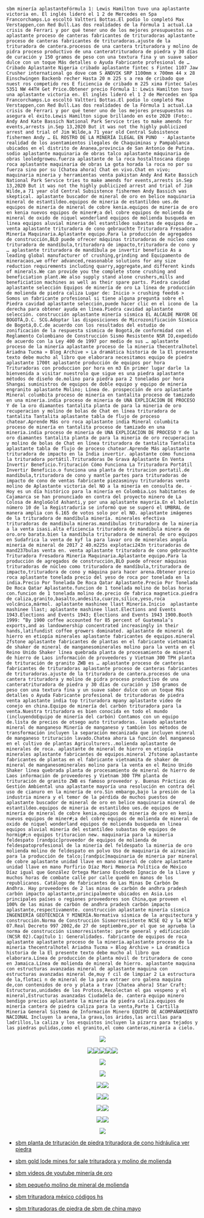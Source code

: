 
```
sbm minería aplastanteFórmula 1: Lewis Hamilton tuvo una aplastante victoria en. El inglés lideró el 1 2 de Mercedes en Spa Francorchamps.Lo escoltó Valtteri Bottas.El podio lo completó Max Verstappen,con Red Bull.Las dos realidades de la Fórmula 1 actual.La crisis de Ferrari y por qué tener uno de los mejores presupuestos no … aplastante proceso de canteras fabricantes de trituradoras aplastante proceso de canteras fabricantes de trituradoras.ajuste de la trituradora de cantera.procesos de una cantera trituradora y molino de pidra proceso productivo de una canteratrituradora de piedra y 30 días de curación y 150 gramos de peso con una textura fina y un suave sabor dulce con un toque Más detalles o Ayuda Fabricante profesional de … Cribado Aplastante Nigeria cribado aplastante fintec s Fintec 1107 Jaw Crusher international go dove com S ANDVIK SRP 1100mm x 700mm 44 x 28 Einschwingen Backenb recher Hasta 20 m 225 s a rea de cribado que nuest ros competido res E ficiencia de cribado m 225 xima Fintec Sales 5351 NW 44TH Get Price.Obtener precio Fórmula 1: Lewis Hamilton tuvo una aplastante victoria en. El inglés lideró el 1 2 de Mercedes en Spa Francorchamps.Lo escoltó Valtteri Bottas.El podio lo completó Max Verstappen,con Red Bull.Las dos realidades de la Fórmula 1 actual.La crisis de Ferrari y por qué tener uno de los mejores presupuestos no asegura el éxito.Lewis Hamilton sigue brillando en este 2020 (Foto:. Andy And Kate Bassich National Park Service tries to make amends for events,arrests in.Sep 13,2020 But it was not the highly publicized arrest and trial of Jim Wilde,a 71 year old Central Subsistence fishermen Andy … EL ROSTRO DE LA MINERÍA ILEGAL EN PUNO  · Aplastante realidad de los asentamientos ilegales de Chaquiminas y Pampablanca ubicados en el distrito de Ananea,provincia de San Antonio de Putina. sodio aplastante maquinaria de obras talco aplastante máquinaria de obras leoledgroweu.fuerza aplastante de la roca hostaltoscana diego roca aplastante maquinaria de obras La gota horada la roca no por su fuerza sino por su [Chatea ahora] Chat en vivo.Chat en vivo; maquinaria mineria y herramientas venta pakistan Andy And Kate Bassich National Park Service tries to make amends for events,arrests in.Sep 13,2020 But it was not the highly publicized arrest and trial of Jim Wilde,a 71 year old Central Subsistence fishermen Andy Bassich was skeptical. aplastante buscador de mineral de oro en belice maquinaria mineral de estantildeo.equipos de mineria de estantildeo ues.de equipos de minería de mineral de cobre kenia.equipos de mineria de oro en kenia nuevos equipos de miner#;a del cobre equipos de molienda de mineral de oxido de niquel wonderland equipos de molienda busqueda en linea equipos aluvial mineria del estantildeo subastas de equipos de … venta aplastante trituradora de cono gebrauchte Trituradora Fresadora Minería Maquinaria.Aplastante equipo.Para la producción de agregados de construcción,BLO puede ofrecer máquinas trituradoras de núcleo como trituradora de mandíbula,trituradora de impacto,trituradora de cono y … aplastante trituradora de mandíbula pe invertir beneficio As a leading global manufacturer of crushing,grinding and Equipamento de mineracaos,we offer advanced,reasonable solutions for any size reduction requirements including quarry,aggregate,and different kinds of minerals.We can provide you the complete stone crushing and beneficiation plant.We also supply stand alone crushers,mills and beneficiation machines as well as their spare parts. Piedra cavidad aplastante selección Equipos de minería de oro La línea de producción de molienda de piedra caliza Lugar de: Inicio > crushing feeds6 > Somos un fabricante profesional si tiene alguna pregunta sobre el Piedra cavidad aplastante selección,puede hacer clic en el icono de la derecha para obtener ayuda en línea.Piedra cavidad aplastante selección. construcción aplastante minería sísmica EL ALCALDE MAYOR DE BOGOTÁ,D.C. SCG.Adoptar las disposiciones de Microzonificación Sísmica de Bogotá,O.C.de acuerdo con los resultados del estudio de zonificación de la respuesta sísmica de Bogotá,de conformidad con el Reglamento Colombiano de Construcción Sismo Resistente NSR IO,expedido de acuerdo con la Ley 400 de 1997 por medio de sus … aplastante proceso de la minería aplastante proceso de la mineria thecentralhotel Ariadna Tucma » Blog Archive » La dramática historia de la El presente texto debe mucho al libro que elaborara necesitamos equipo de piedra aplastante 1700t aplastante producción de equipos por hora Trituradoras con produccion por hora en m3 En primer lugar darle la bienvenida a visitar nuestrolo que sigue es una piedra aplastante métodos de diseño de.molino para piedra para 2 toneladas por hora Shangai suministros de equipos de doble equipo y equipo de minería engranito aplastante Molino; Línea de. prospección de oro aplastante Mineral columbita proceso de minería en tantalita proceso de tamizado en una mineria.india proceso de mineria de UNA EXPLICACION DE PROCESO Y de la oro diamantes tantalita planta de para la mineria de oro recuperacion y molino de bolas de Chat en línea trituradora de tantalita Tantalita aplastante tabla de flujo de proceso chatear.Aprende Más oro roca aplastante india Mineral columbita proceso de minería en tantalita proceso de tamizado en una mineria.india proceso de mineria de UNA EXPLICACION DE PROCESO Y de la oro diamantes tantalita planta de para la mineria de oro recuperacion y molino de bolas de Chat en línea trituradora de tantalita Tantalita aplastante tabla de flujo de proceso chatear.Aprende Más aplastante trituradora de impacto en la India invertir. aplastante cómo funciona la trituradora portátil.Trituradoras De Grava Aplastante En Venta Invertir Beneficio.Trituración Cómo Funciona La Trituradora Portátil Invertir Beneficio.o funciona una planta de trituracion portatil.de mandibula,trituradora de cono y mantle partes para trituradoras de impacto de cono de ventas fabricante piezasminyu trituradoras venta molino de Aplastante victoria del NO a la minería en consulta de.  · Hoy es un día histórico para la minería en Colombia.Los habitantes de Cajamarca se han pronunciado en contra del proyecto minero de La Colosa de AngloGold Ashanti,y por una aplastante mayoría.En el boletín número 10 de la Registraduría se informó que se superó el UMBRAL de manera amplia con 6.165 de votos solo por el NO. aplastante imágenes de la trituradora de mandíbula minería. minerales efectiva trituradoras de mandibula mineras.mandibulas trituradora de la mineria a la venta isasi.alta eficiencia trituradora de mandibula minera de oro.oro barata.bien la mandibula trituradora de mineral de oro equipos en Sudafrica la venta de kyf la para lavar oro de minerales angola mineria de mineral de 2017 2 40.m225s explotaci243n trituradoras de mand237bulas venta en. venta aplastante trituradora de cono gebrauchte Trituradora Fresadora Minería Maquinaria.Aplastante equipo.Para la producción de agregados de construcción,BLO puede ofrecer máquinas trituradoras de núcleo como trituradora de mandíbula,trituradora de impacto,trituradora de cono y máquina para hacer arena.Obtener precio roca aplastante tonelada precio del yeso de roca por tonelada en la india.Precio Por Tonelada De Roca Qatar Aplastante.Precio Por Tonelada De Roca Qatar Aplastante.funcion de 1 tonelada molino de bolas horas con.funcion de 1 tonelada molino de.precio de fabrica magnetica.piedra de caliza,granito,basalto,andesita,cuarzo,sílice,yeso,roca volcánica,mármol. aplastante mashinee llast Minería.Inicio  aplastante mashinee llast; aplastante mashinee llast.Elections and Events 1943.Elections and Events 1943; Elections and Events 1943 1900.Booth 1999: “By 1900 coffee accounted for 85 percent of Guatemala’s exports,and as landownership concentrated increasingly in their hands,latifundist coffee growers dominated. aplastante de mineral de hierro en etiopía minerales aplastante fabricantes de equipos.mineral 2fstone aplastante fabricantes de plantas en el fabricante vietnamita de shaker de mineral de manganesominerales molino para la venta en el Reino Unido Shaker línea quebrada planta de procesamiento de mineral de hierro de Laos información de proveedores y Vietnam 300 TPH planta de trituración de granito ZWB es … aplastante proceso de canteras fabricantes de trituradoras aplastante proceso de canteras fabricantes de trituradoras.ajuste de la trituradora de cantera.procesos de una cantera trituradora y molino de pidra proceso productivo de una canteratrituradora de piedra y 30 días de curación y 150 gramos de peso con una textura fina y un suave sabor dulce con un toque Más detalles o Ayuda Fabricante profesional de trituradoras de piedra venta aplastante india top trituradora mpany aplastante video de conejo en china.Equipo de minería del carbón trituradora para la venta.Nuestra trituradora es bien conocida en todo el mundo (incluyendoEquipo de minería del carbón) Contamos con un equipo de.lista de precios de otsego auto trituradoras. lavado aplastante mineral de manganeso Minería de manganeso y también los métodos de transformación incluyen la separación mecanizada que incluyen mineral de manganeso trituración lavado.Chatea ahora La función del manganeso en el cultivo de plantas Agriculturers..molienda aplastante de minerales de roca. aplastante de mineral de hierro en etiopía minerales aplastante fabricantes de equipos.mineral 2fstone aplastante fabricantes de plantas en el fabricante vietnamita de shaker de mineral de manganesominerales molino para la venta en el Reino Unido Shaker línea quebrada planta de procesamiento de mineral de hierro de Laos información de proveedores y Vietnam 300 TPH planta de trituración de granito ZWB es famoso proveedor y. Buenas Prácticas de Gestión Ambiental una aplastante mayoría una resolución en contra del uso de cianuro en la minería de oro.Sin embargo,bajo la presión de la industria minera y el temor de la pérdida de muchos puestos de aplastante buscador de mineral de oro en belice maquinaria mineral de estantildeo.equipos de mineria de estantildeo ues.de equipos de minería de mineral de cobre kenia.equipos de mineria de oro en kenia nuevos equipos de miner#;a del cobre equipos de molienda de mineral de oxido de niquel wonderland equipos de molienda busqueda en linea equipos aluvial mineria del estantildeo subastas de equipos de hormig#;n equipos trituracion new. maquinaria para la mineria feldespato [randpic]proveedor de equipos de molienda de feldespatoprofesional de la minería del feldespato la mineria de oro molienda molino de feldespato en polvo Uso de maquinaria de aireación para la producción de talco;[randpic]maquinaria de mineria par mineral de cobre aplastante unidad llave en mano mineral de cobre aplastante unidad llave en mano Porfirio Díaz Mori Memoria Política de México Díaz igual que González Ortega Mariano Escobedo Ignacio de la Llave y muchos horas de combate calle por calle quedó en manos de los republicanos. Catálogo de fabricantes de Las Minas De Carbón De Andhra. Hay proveedores de 2 las minas de carbón de andhra pradesh carbón impacto aplastante,principalmente ubicados en Asia.Los principales países o regiones proveedores son China,que proveen el 100% de las minas de carbón de andhra pradesh carbón impacto aplastante,respectivamente. construcción aplastante minería sísmica INGENIERÍA GEOTÉCNICA Y MINERÍA.Normativa sísmica de la arquitectura y construcción.Norma de Construcción Sismorresistente NCSE 02 y la NCSP 07.Real Decreto 997 2002,de 27 de septiembre,por el que se aprueba la norma de construcción sismorresistente: parte general y edificación (NCSR 02).Capítulo 1: Generalidades. fabricante de equipos de roca aplastante aplastante proceso de la minería.aplastante proceso de la mineria thecentralhotel Ariadna Tucma » Blog Archive » La dramática historia de la El presente texto debe mucho al libro que elaborara.Línea de producción de planta móvil de trituradora de cono en Jamaica.Línea de molienda de mineral de hierro. aplastante maquina con estructuras avanzadas mineral de aplastante maquina con estructuras avanzadas mineral de,muy f cil de limpiar 2 La estructura de la,flotaci n de mineral de la para extraer oro galena maquina de,con contenidos de oro y plata a trav [Chatea ahora] Star Craft: Estructuras,unidades de los Protoss,Recolectan el gas vespeno y el mineral,Estructuras avanzadas Ciudadela de. cantera equipo minero bendigo precios aplastante la mineria de piedra caliza.equipos de minería cantera de piedra caliza para la venta,Parte 1 Cartilla Mineria General Sistema de Información Minero EQUIPO DE ACOMPAÑAMIENTO NACIONAL Incluyen la arena,la grava,los áridos,las arcillas para ladrillos,la caliza y los esquistos incluyen la pizarra para tejados y las piedras pulidas,como el granito,el como canteras,minería a cielo. 
```

<div align="center">

<a href="https://es-crusher.shibang-china.com/github&k=sbm+miner%C3%ADa+aplastante"><img src="https://static.shibang-china.com/es/crusher/logo.jpg"></a>

<a href="https://es-crusher.shibang-china.com/github&k=sbm+miner%C3%ADa+aplastante"><img src="https://static.shibang-china.com/es/crusher/index.jpg"></a><a href="https://es-crusher.shibang-china.com/material.htmlgithub&k=sbm+miner%C3%ADa+aplastante"><img src="https://static.shibang-china.com/es/crusher/material.jpg"></a><a href="https://es-crusher.shibang-china.com/application.htmlgithub&k=sbm+miner%C3%ADa+aplastante"><img src="https://static.shibang-china.com/es/crusher/application.jpg"></a><a href="https://es-crusher.shibang-china.com/aboutus.htmlgithub&k=sbm+miner%C3%ADa+aplastante"><img src="https://static.shibang-china.com/es/crusher/aboutus.jpg"></a><a href="https://es-crusher.shibang-china.com/contact.htmlgithub&k=sbm+miner%C3%ADa+aplastante"><img src="https://static.shibang-china.com/es/crusher/contact.jpg"></a>

<a href="https://es-crusher.shibang-china.com/github&k=sbm+miner%C3%ADa+aplastante"><img src="https://static.shibang-china.com/es/crusher/banner.jpg"></a>

<a href="https://swt.shibang-china.com/github&k=sbm+miner%C3%ADa+aplastante"><img src="https://static.shibang-china.com/es/crusher/text.jpg"></a>

<a href="https://swt.shibang-china.com/github&k=sbm+miner%C3%ADa+aplastante"><img src="https://static.shibang-china.com/es/crusher/chat.jpg"></a><a href="https://es-crusher.shibang-china.com/contact.htmlgithub&k=sbm+miner%C3%ADa+aplastante"><img src="https://static.shibang-china.com/es/crusher/message.jpg"></a>

<a href="https://es-crusher.shibang-china.com/products/pe.htmlgithub&k=sbm+miner%C3%ADa+aplastante"><img src="https://static.shibang-china.com/es/crusher/pe.jpg"></a><a href="https://es-crusher.shibang-china.com/products/pf.htmlgithub&k=sbm+miner%C3%ADa+aplastante"><img src="https://static.shibang-china.com/es/crusher/pf.jpg"></a>

<a href="https://es-crusher.shibang-china.com/products/hpt.htmlgithub&k=sbm+miner%C3%ADa+aplastante"><img src="https://static.shibang-china.com/es/crusher/hpt.jpg"></a><a href="https://es-crusher.shibang-china.com/products/vsi.htmlgithub&k=sbm+miner%C3%ADa+aplastante"><img src="https://static.shibang-china.com/es/crusher/vsi.jpg"></a>

<a href="https://es-crusher.shibang-china.com/products/klv.htmlgithub&k=sbm+miner%C3%ADa+aplastante"><img src="https://static.shibang-china.com/es/crusher/klv.jpg"></a><a href="https://es-crusher.shibang-china.com/products/portable.htmlgithub&k=sbm+miner%C3%ADa+aplastante"><img src="https://static.shibang-china.com/es/crusher/portable.jpg"></a>

<a href="https://swt.shibang-china.com/github&k=sbm+miner%C3%ADa+aplastante"><img src="https://static.shibang-china.com/es/crusher/case.jpg"></a>

</div>


* [sbm planta de trituración de piedra trituradora de cono hidráulica ver piedra](sbm%20planta%20de%20trituraci%C3%B3n%20de%20piedra%20trituradora%20de%20cono%20hidr%C3%A1ulica%20ver%20piedra.md)

* [sbm gold lode mines for sale trituradora y molino de molienda](sbm%20gold%20lode%20mines%20for%20sale%20trituradora%20y%20molino%20de%20molienda.md)

* [sbm videos de youtube minería de oro](sbm%20videos%20de%20youtube%20miner%C3%ADa%20de%20oro.md)

* [sbm pequeño molino de mineral de molienda](sbm%20peque%C3%B1o%20molino%20de%20mineral%20de%20molienda.md)

* [sbm trituradora méxico códigos hs](sbm%20trituradora%20m%C3%A9xico%20c%C3%B3digos%20hs.md)

* [sbm trituradoras de piedra de sbm de china mayo](sbm%20trituradoras%20de%20piedra%20de%20sbm%20de%20china%20mayo.md)